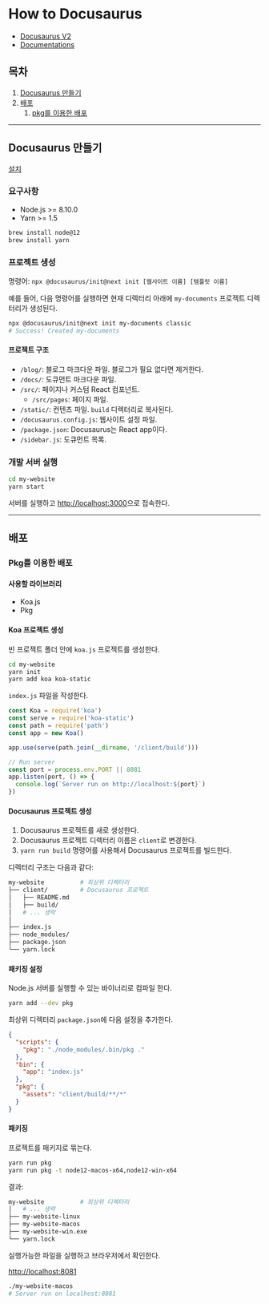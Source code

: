 # How to Docusaurus

- [Docusaurus V2](https://v2.docusaurus.io/)
- [Documentations](https://v2.docusaurus.io/docs/introduction)

## 목차

1. [Docusaurus 만들기](#docusaurus-만들기)
1. [배포](#배포)
   1. [pkg를 이용한 배포](#pkg를-이용한-배포)

---

## Docusaurus 만들기

[설치](https://v2.docusaurus.io/docs/installation)

### 요구사항

- Node.js >= 8.10.0
- Yarn >= 1.5

```bash
brew install node@12
brew install yarn
```

### 프로젝트 생성

명령어: `npx @docusaurus/init@next init [웹사이트 이름] [템플릿 이름]`

예를 들어, 다음 명령어를 실행하면 현재 디렉터리 아래에 `my-documents` 프로젝트 디렉터리가 생성된다.

```bash
npx @docusaurus/init@next init my-documents classic
# Success! Created my-documents
```

#### 프로젝트 구조

- `/blog/`: 블로그 마크다운 파일. 블로그가 필요 없다면 제거한다.
- `/docs/`: 도큐먼트 마크다운 파일.
- `/src/`: 페이지나 커스텀 React 컴포넌트.
  - `/src/pages`: 페이지 파일.
- `/static/`: 컨텐츠 파일. `build` 디렉터리로 복사된다.
- `/docusaurus.config.js`: 웹사이트 설정 파일.
- `/package.json`: Docusaurus는 React app이다.
- `/sidebar.js`: 도큐먼트 목록.

### 개발 서버 실행

```bash
cd my-website
yarn start
```

서버를 실행하고 [http://localhost:3000](http://localhost:3000)으로 접속한다.

---

## 배포

### Pkg를 이용한 배포

#### 사용할 라이브러리

- Koa.js
- Pkg

#### Koa 프로젝트 생성

빈 프로젝트 폴더 안에 `koa.js` 프로젝트를 생성한다.

```bash
cd my-website
yarn init
yarn add koa koa-static
```

`index.js` 파일을 작성한다.

```javascript
const Koa = require('koa')
const serve = require('koa-static')
const path = require('path')
const app = new Koa()

app.use(serve(path.join(__dirname, '/client/build')))

// Run server
const port = process.env.PORT || 8081
app.listen(port, () => {
  console.log(`Server run on http://localhost:${port}`)
})
```

#### Docusaurus 프로젝트 생성

1. Docusaurus 프로젝트를 새로 생성한다.  
1. Docusaurus 프로젝트 디렉터리 이름은 `client`로 변경한다.  
1. `yarn run build` 명령어를 사용해서 Docusaurus 프로젝트를 빌드한다.

디렉터리 구조는 다음과 같다: 

```bash
my-website          # 최상위 디렉터리
├── client/         # Docusaurus 프로젝트
│   ├── README.md
│   ├── build/
│   # ... 생략
│
├── index.js
├── node_modules/
├── package.json
└── yarn.lock
```

#### 패키징 설정

Node.js 서버를 실행할 수 있는 바이너리로 컴파일 한다.

```bash
yarn add --dev pkg
```

최상위 디렉터리 `package.json`에 다음 설정을 추가한다.

```json
{
  "scripts": {
    "pkg": "./node_modules/.bin/pkg ."
  },
  "bin": {
    "app": "index.js"
  },
  "pkg": {
    "assets": "client/build/**/*"
  }
}
```

#### 패키징

프로젝트를 패키지로 묶는다.

```bash
yarn run pkg
yarn run pkg -t node12-macos-x64,node12-win-x64
```

결과:

```bash
my-website          # 최상위 디렉터리
│   # ... 생략
├── my-website-linux
├── my-website-macos
├── my-website-win.exe
└── yarn.lock
```

실행가능한 파일을 실행하고 브라우저에서 확인한다.

[http://localhost:8081](http://localhost:8081)

```bash
./my-website-macos
# Server run on localhost:8081
```
